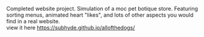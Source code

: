 Completed website project. Simulation of a moc pet botique store. Featuring sorting menus, animated heart "likes", and lots of other aspects you would find in a real website.
<br>
view it here https://subhyde.github.io/allofthedogs/
